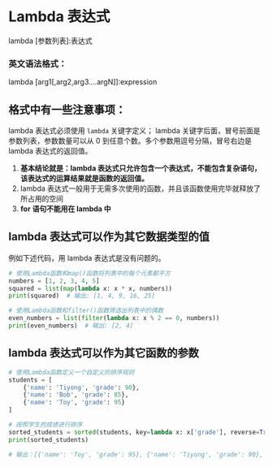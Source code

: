 <!--
 * @Author: feng 1804831168@qq.com
 * @Date: 2024-07-08 15:03:04
 * @LastEditors: feng 1804831168@qq.com
 * @LastEditTime: 2024-12-24 21:01:14
 * @Description: 
 * Copyright (c) 2024 by Feng, All Rights Reserved. 
-->
# Lambda 表达式

lambda [参数列表]:表达式

### 英文语法格式：

lambda [arg1[,arg2,arg3....argN]]:expression

## 格式中有一些注意事项：

lambda 表达式必须使用 `lambda` 关键字定义；
lambda 关键字后面，冒号前面是参数列表，参数数量可以从 0 到任意个数。多个参数用逗号分隔，冒号右边是 lambda 表达式的返回值。

1. **基本结论就是：lambda 表达式只允许包含一个表达式，不能包含复杂语句，该表达式的运算结果就是函数的返回值。**
2. lambda 表达式一般用于无需多次使用的函数，并且该函数使用完毕就释放了所占用的空间
3. **for 语句不能用在 lambda 中**

## lambda 表达式可以作为其它数据类型的值

例如下述代码，用 lambda 表达式是没有问题的。

```py
# 使用Lambda函数和map()函数将列表中的每个元素都平方
numbers = [1, 2, 3, 4, 5]
squared = list(map(lambda x: x * x, numbers))
print(squared)  # 输出: [1, 4, 9, 16, 25]

# 使用Lambda函数和filter()函数筛选出列表中的偶数
even_numbers = list(filter(lambda x: x % 2 == 0, numbers))
print(even_numbers)  # 输出: [2, 4]
```

## lambda 表达式可以作为其它函数的参数

```py
# 使用Lambda函数定义一个自定义的排序规则
students = [
    {'name': 'Tiyong', 'grade': 90},
    {'name': 'Bob', 'grade': 85},
    {'name': 'Toy', 'grade': 95}
]

# 按照学生的成绩进行排序
sorted_students = sorted(students, key=lambda x: x['grade'], reverse=True)
print(sorted_students)

# 输出：[{'name': 'Toy', 'grade': 95}, {'name': 'Tiyong', 'grade': 90}, {'name': 'Bob', 'grade': 85}]
```
